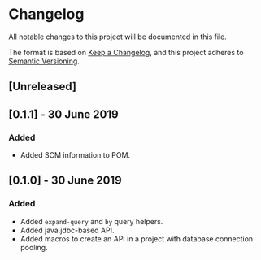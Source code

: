 # Changelog
All notable changes to this project will be documented in this file.

The format is based on [Keep a Changelog](https://keepachangelog.com/en/1.0.0/),
and this project adheres to [Semantic Versioning](https://semver.org/spec/v2.0.0.html).

## [Unreleased]

## [0.1.1] - 30 June 2019
### Added
- Added SCM information to POM.

## [0.1.0] - 30 June 2019
### Added
- Added `expand-query` and `by` query helpers.
- Added java.jdbc-based API.
- Added macros to create an API in a project with database connection pooling.
